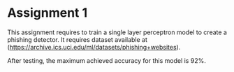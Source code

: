 # Assignment 1

This assignment requires to train a single layer perceptron model to create a phishing detector. It requires dataset available at (https://archive.ics.uci.edu/ml/datasets/phishing+websites).

After testing, the maximum achieved accuracy for this model is 92%.